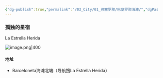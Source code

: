 ```yaml
---
{"dg-publish":true,"permalink":"/03_City/01_巴塞罗那/巴塞罗那海滩/","dgPassFrontmatter":true}
---
```


### 孤独的星宿
La Estrella Herida

![image.png|400](https://obsidan-1314364309.cos.ap-beijing.myqcloud.com/obsidan/20250305183532210.png)

#### 地址
+ Barceloneta海滩北端（导航搜La Estrella Herida）


